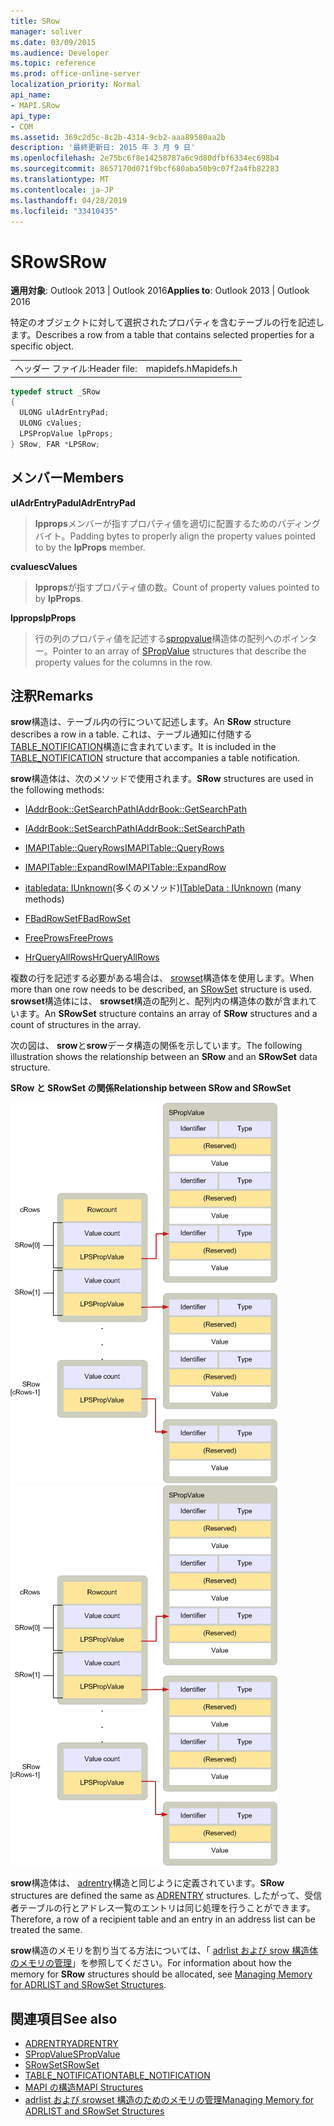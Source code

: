 ```yaml
---
title: SRow
manager: soliver
ms.date: 03/09/2015
ms.audience: Developer
ms.topic: reference
ms.prod: office-online-server
localization_priority: Normal
api_name:
- MAPI.SRow
api_type:
- COM
ms.assetid: 369c2d5c-8c2b-4314-9cb2-aaa89580aa2b
description: '最終更新日: 2015 年 3 月 9 日'
ms.openlocfilehash: 2e75bc6f8e14258787a6c9d80dfbf6334ec698b4
ms.sourcegitcommit: 8657170d071f9bcf680aba50b9c07f2a4fb82283
ms.translationtype: MT
ms.contentlocale: ja-JP
ms.lasthandoff: 04/28/2019
ms.locfileid: "33410435"
---
```

# <a name="srow"></a><span data-ttu-id="b7acd-103">SRow</span><span class="sxs-lookup"><span data-stu-id="b7acd-103">SRow</span></span>

<span data-ttu-id="b7acd-104">**適用対象**: Outlook 2013 | Outlook 2016</span><span class="sxs-lookup"><span data-stu-id="b7acd-104">**Applies to**: Outlook 2013 | Outlook 2016</span></span> 
  
<span data-ttu-id="b7acd-105">特定のオブジェクトに対して選択されたプロパティを含むテーブルの行を記述します。</span><span class="sxs-lookup"><span data-stu-id="b7acd-105">Describes a row from a table that contains selected properties for a specific object.</span></span> 
  
|||
|:-----|:-----|
|<span data-ttu-id="b7acd-106">ヘッダー ファイル:</span><span class="sxs-lookup"><span data-stu-id="b7acd-106">Header file:</span></span>  <br/> |<span data-ttu-id="b7acd-107">mapidefs.h</span><span class="sxs-lookup"><span data-stu-id="b7acd-107">Mapidefs.h</span></span>  <br/> |
   
```cpp
typedef struct _SRow
{
  ULONG ulAdrEntryPad;
  ULONG cValues;
  LPSPropValue lpProps;
} SRow, FAR *LPSRow;

```

## <a name="members"></a><span data-ttu-id="b7acd-108">メンバー</span><span class="sxs-lookup"><span data-stu-id="b7acd-108">Members</span></span>

<span data-ttu-id="b7acd-109">**ulAdrEntryPad**</span><span class="sxs-lookup"><span data-stu-id="b7acd-109">**ulAdrEntryPad**</span></span>
  
> <span data-ttu-id="b7acd-110">**lpprops**メンバーが指すプロパティ値を適切に配置するためのパディングバイト。</span><span class="sxs-lookup"><span data-stu-id="b7acd-110">Padding bytes to properly align the property values pointed to by the **lpProps** member.</span></span> 
    
<span data-ttu-id="b7acd-111">**cvalues**</span><span class="sxs-lookup"><span data-stu-id="b7acd-111">**cValues**</span></span>
  
> <span data-ttu-id="b7acd-112">**lpprops**が指すプロパティ値の数。</span><span class="sxs-lookup"><span data-stu-id="b7acd-112">Count of property values pointed to by **lpProps**.</span></span> 
    
<span data-ttu-id="b7acd-113">**lpprops**</span><span class="sxs-lookup"><span data-stu-id="b7acd-113">**lpProps**</span></span>
  
> <span data-ttu-id="b7acd-114">行の列のプロパティ値を記述する[spropvalue](spropvalue.md)構造体の配列へのポインター。</span><span class="sxs-lookup"><span data-stu-id="b7acd-114">Pointer to an array of [SPropValue](spropvalue.md) structures that describe the property values for the columns in the row.</span></span> 
    
## <a name="remarks"></a><span data-ttu-id="b7acd-115">注釈</span><span class="sxs-lookup"><span data-stu-id="b7acd-115">Remarks</span></span>

<span data-ttu-id="b7acd-116">**srow**構造は、テーブル内の行について記述します。</span><span class="sxs-lookup"><span data-stu-id="b7acd-116">An **SRow** structure describes a row in a table.</span></span> <span data-ttu-id="b7acd-117">これは、テーブル通知に付随する[TABLE_NOTIFICATION](table_notification.md)構造に含まれています。</span><span class="sxs-lookup"><span data-stu-id="b7acd-117">It is included in the [TABLE_NOTIFICATION](table_notification.md) structure that accompanies a table notification.</span></span> 
  
<span data-ttu-id="b7acd-118">**srow**構造体は、次のメソッドで使用されます。</span><span class="sxs-lookup"><span data-stu-id="b7acd-118">**SRow** structures are used in the following methods:</span></span> 
  
- [<span data-ttu-id="b7acd-119">IAddrBook::GetSearchPath</span><span class="sxs-lookup"><span data-stu-id="b7acd-119">IAddrBook::GetSearchPath</span></span>](iaddrbook-getsearchpath.md)
    
- [<span data-ttu-id="b7acd-120">IAddrBook::SetSearchPath</span><span class="sxs-lookup"><span data-stu-id="b7acd-120">IAddrBook::SetSearchPath</span></span>](iaddrbook-setsearchpath.md)
    
- [<span data-ttu-id="b7acd-121">IMAPITable::QueryRows</span><span class="sxs-lookup"><span data-stu-id="b7acd-121">IMAPITable::QueryRows</span></span>](imapitable-queryrows.md)
    
- [<span data-ttu-id="b7acd-122">IMAPITable::ExpandRow</span><span class="sxs-lookup"><span data-stu-id="b7acd-122">IMAPITable::ExpandRow</span></span>](imapitable-expandrow.md)
    
- <span data-ttu-id="b7acd-123">[itabledata: IUnknown](itabledataiunknown.md)(多くのメソッド)</span><span class="sxs-lookup"><span data-stu-id="b7acd-123">[ITableData : IUnknown](itabledataiunknown.md) (many methods)</span></span> 
    
- [<span data-ttu-id="b7acd-124">FBadRowSet</span><span class="sxs-lookup"><span data-stu-id="b7acd-124">FBadRowSet</span></span>](fbadrowset.md)
    
- [<span data-ttu-id="b7acd-125">FreeProws</span><span class="sxs-lookup"><span data-stu-id="b7acd-125">FreeProws</span></span>](freeprows.md)
    
- [<span data-ttu-id="b7acd-126">HrQueryAllRows</span><span class="sxs-lookup"><span data-stu-id="b7acd-126">HrQueryAllRows</span></span>](hrqueryallrows.md)
    
<span data-ttu-id="b7acd-127">複数の行を記述する必要がある場合は、 [srowset](srowset.md)構造体を使用します。</span><span class="sxs-lookup"><span data-stu-id="b7acd-127">When more than one row needs to be described, an [SRowSet](srowset.md) structure is used.</span></span> <span data-ttu-id="b7acd-128">**srowset**構造体には、 **srowset**構造の配列と、配列内の構造体の数が含まれています。</span><span class="sxs-lookup"><span data-stu-id="b7acd-128">An **SRowSet** structure contains an array of **SRow** structures and a count of structures in the array.</span></span> 
  
<span data-ttu-id="b7acd-129">次の図は、 **srow**と**srow**データ構造の関係を示しています。</span><span class="sxs-lookup"><span data-stu-id="b7acd-129">The following illustration shows the relationship between an **SRow** and an **SRowSet** data structure.</span></span> 
  
<span data-ttu-id="b7acd-130">**SRow と SRowSet の関係**</span><span class="sxs-lookup"><span data-stu-id="b7acd-130">**Relationship between SRow and SRowSet**</span></span>
  
<span data-ttu-id="b7acd-131">![srow と srow の関係](media/amapi_17.gif "srow と srow の関係")</span><span class="sxs-lookup"><span data-stu-id="b7acd-131">![Relationship between SRow and SRowSet](media/amapi_17.gif "Relationship between SRow and SRowSet")</span></span>
  
<span data-ttu-id="b7acd-132">**srow**構造体は、 [adrentry](adrentry.md)構造と同じように定義されています。</span><span class="sxs-lookup"><span data-stu-id="b7acd-132">**SRow** structures are defined the same as [ADRENTRY](adrentry.md) structures.</span></span> <span data-ttu-id="b7acd-133">したがって、受信者テーブルの行とアドレス一覧のエントリは同じ処理を行うことができます。</span><span class="sxs-lookup"><span data-stu-id="b7acd-133">Therefore, a row of a recipient table and an entry in an address list can be treated the same.</span></span> 
  
<span data-ttu-id="b7acd-134">**srow**構造のメモリを割り当てる方法については、「 [adrlist および srow 構造体のメモリの管理](managing-memory-for-adrlist-and-srowset-structures.md)」を参照してください。</span><span class="sxs-lookup"><span data-stu-id="b7acd-134">For information about how the memory for **SRow** structures should be allocated, see [Managing Memory for ADRLIST and SRowSet Structures](managing-memory-for-adrlist-and-srowset-structures.md).</span></span>
  
## <a name="see-also"></a><span data-ttu-id="b7acd-135">関連項目</span><span class="sxs-lookup"><span data-stu-id="b7acd-135">See also</span></span>

- [<span data-ttu-id="b7acd-136">ADRENTRY</span><span class="sxs-lookup"><span data-stu-id="b7acd-136">ADRENTRY</span></span>](adrentry.md)
- [<span data-ttu-id="b7acd-137">SPropValue</span><span class="sxs-lookup"><span data-stu-id="b7acd-137">SPropValue</span></span>](spropvalue.md)
- [<span data-ttu-id="b7acd-138">SRowSet</span><span class="sxs-lookup"><span data-stu-id="b7acd-138">SRowSet</span></span>](srowset.md)
- [<span data-ttu-id="b7acd-139">TABLE_NOTIFICATION</span><span class="sxs-lookup"><span data-stu-id="b7acd-139">TABLE_NOTIFICATION</span></span>](table_notification.md)
- [<span data-ttu-id="b7acd-140">MAPI の構造</span><span class="sxs-lookup"><span data-stu-id="b7acd-140">MAPI Structures</span></span>](mapi-structures.md)
- [<span data-ttu-id="b7acd-141">adrlist および srowset 構造のためのメモリの管理</span><span class="sxs-lookup"><span data-stu-id="b7acd-141">Managing Memory for ADRLIST and SRowSet Structures</span></span>](managing-memory-for-adrlist-and-srowset-structures.md)


